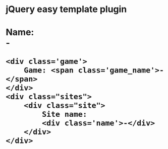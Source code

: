 <h1> jQuery easy template plugin <h1>

<div id='render'>
  <div id="template">
  	Name: <div class="user_name">-</div>
  	
  	<div class='game'>
  		Game: <span class='game_name'>-</span>
  	</div>
  	<div class="sites">
  		<div class="site">
  			Site name:
  			<div class='name'>-</div>
  		</div>
  	</div>
  </div>
</div>

<script>
$('#render').append(
	$('#template').model({
		'.user_name': 'Петр',
		'.site': [{'.name' : 1},{'.name' : 2},{'.name' : 3}],
		'.game' : {'.game_name' : 'World'}
	})
);
	
$('#render').append(
	$('#template').model({
		'.user_name': 'Петр' + i,
		'.site': false,
		'.game' : {'.game_name' : 'World'}
	});
);

</script>
